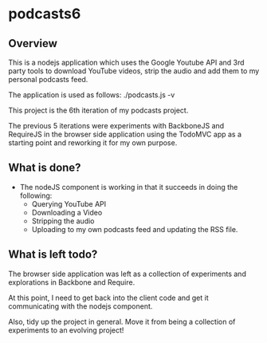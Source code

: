 podcasts6
=========

Overview
--------
This is a nodejs application which uses the Google Youtube API and 3rd party tools to download YouTube videos, strip the audio and add them to my personal podcasts feed.

The application is used as follows:
  ./podcasts.js -v <some youtube video id>

This project is the 6th iteration of my podcasts project.

The previous 5 iterations were experiments with BackboneJS and RequireJS in the browser side application using the TodoMVC app as a starting point and reworking it for my own purpose.


What is done?
-------------
* The nodeJS component is working in that it succeeds in doing the following:
  - Querying YouTube API
  - Downloading a Video
  - Stripping the audio
  - Uploading to my own podcasts feed and updating the RSS file.


What is left todo? 
------------------
The browser side application was left as a collection of experiments and explorations in Backbone and Require.

At this point, I need to get back into the client code and get it communicating with the nodejs component.

Also, tidy up the project in general.  Move it from being a collection of experiments to an evolving project!

